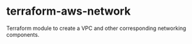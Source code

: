 # terraform-aws-network
Terraform module to create a VPC and other corresponding networking components.
